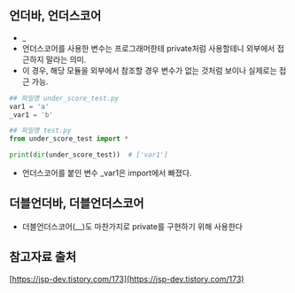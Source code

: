 ## 언더바, 언더스코어
- _
- 언더스코어를 사용한 변수는 프로그래머한테 private처럼 사용할테니 외부에서 접근하지 말라는 의미.
- 이 경우, 해당 모듈을 외부에서 참조할 경우 변수가 없는 것처럼 보이나 실제로는 접근 가능.
```python
## 파일명 under_score_test.py
var1 = 'a'
_var1 = 'b'
```

```python
## 파일명 test.py
from under_score_test import *

print(dir(under_score_test))  # ['var1']
```
- 언더스코어를 붙인 변수 _var1은 import에서 빠졌다.

## 더블언더바, 더블언더스코어
- 더블언더스코어(__)도 마찬가지로 private를 구현하기 위해 사용한다


## 참고자료 출처
[https://jsp-dev.tistory.com/173](https://jsp-dev.tistory.com/173)